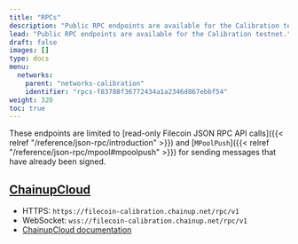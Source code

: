 ```yaml
---
title: "RPCs"
description: "Public RPC endpoints are available for the Calibration testnet."
lead: "Public RPC endpoints are available for the Calibration testnet."
draft: false
images: []
type: docs
menu:
  networks:
    parent: "networks-calibration"
    identifier: "rpcs-f83788f36772434a1a2346d867ebbf54"
weight: 320
toc: true
---
```


These endpoints are limited to [read-only Filecoin JSON RPC API calls]({{< relref "/reference/json-rpc/introduction" >}}) and [`MPoolPush`]({{< relref "/reference/json-rpc/mpool#mpoolpush" >}}) for sending messages that have already been signed.

## [ChainupCloud](https://cloud.chainup.com)

- HTTPS: `https://filecoin-calibration.chainup.net/rpc/v1`
- WebSocket: `wss://filecoin-calibration.chainup.net/rpc/v1`
- [ChainupCloud documentation](https://docs.chainupcloud.com/blockchain-api/filecoin/public-apis)
